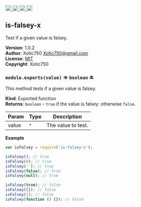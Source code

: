 <a href="https://travis-ci.org/Xotic750/is-falsey-x"
   title="Travis status">
<img
   src="https://travis-ci.org/Xotic750/is-falsey-x.svg?branch=master"
   alt="Travis status" height="18"/>
</a>
<a href="https://david-dm.org/Xotic750/is-falsey-x"
   title="Dependency status">
<img src="https://david-dm.org/Xotic750/is-falsey-x.svg"
   alt="Dependency status" height="18"/>
</a>
<a href="https://david-dm.org/Xotic750/is-falsey-x#info=devDependencies"
   title="devDependency status">
<img src="https://david-dm.org/Xotic750/is-falsey-x/dev-status.svg"
   alt="devDependency status" height="18"/>
</a>
<a href="https://badge.fury.io/js/is-falsey-x" title="npm version">
<img src="https://badge.fury.io/js/is-falsey-x.svg"
   alt="npm version" height="18"/>
</a>
<a name="module_is-falsey-x"></a>

## is-falsey-x
Test if a given value is falsey.

**Version**: 1.0.2  
**Author**: Xotic750 <Xotic750@gmail.com>  
**License**: [MIT](&lt;https://opensource.org/licenses/MIT&gt;)  
**Copyright**: Xotic750  
<a name="exp_module_is-falsey-x--module.exports"></a>

### `module.exports(value)` ⇒ <code>boolean</code> ⏏
This method tests if a given value is falsey.

**Kind**: Exported function  
**Returns**: <code>boolean</code> - `true` if the value is falsey: otherwise `false`.  

| Param | Type | Description |
| --- | --- | --- |
| value | <code>\*</code> | The value to test. |

**Example**  
```js
var isFalsey = require('is-falsey-x');

isFalsey(); // true
isFalsey(0); // true
isFalsey(''); // true
isFalsey(false); // true
isFalsey(null); // true

isFalsey(true); // false
isFalsey([]); // false
isFalsey(1); // false
isFalsey(function () {}); // false
```

